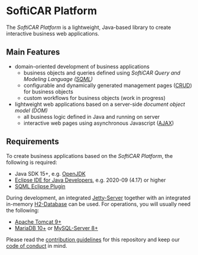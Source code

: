 # SoftiCAR Platform

The _SoftiCAR Platform_ is a lightweight, Java-based library to create interactive business web applications.

## Main Features

- domain-oriented development of business applications
  - business objects and queries defined using _SoftiCAR Query and Modeling Language ([SQML](https://github.com/Prevent-DEV/com.softicar.sqml))_
  - configurable and dynamically generated management pages ([CRUD](https://en.wikipedia.org/wiki/Create,_read,_update_and_delete)) for business objects
  - custom workflows for business objects (work in progress)
- lightweight web applications based on a server-side _document object model (DOM)_
  - all business logic defined in Java and running on server
  - interactive web pages using asynchronous Javascript ([AJAX](https://en.wikipedia.org/wiki/Ajax_(programming)))

## Requirements

To create business applications based on the _SoftiCAR Platform_, the following is required:

- Java SDK 15+, e.g. [OpenJDK](https://adoptopenjdk.net/)
- [Eclipse IDE for Java Developers](https://www.eclipse.org/downloads/packages/), e.g. 2020-09 (4.17) or higher
- [SQML Eclipse Plugin](https://github.com/Prevent-DEV/com.softicar.sqml)

During development, an integrated [Jetty-Server](https://www.eclipse.org/jetty/) together with an integrated in-memory [H2-Database](https://www.h2database.com/html/main.html) can be used. For operations, you will usually need the following:

- [Apache Tomcat 9+](http://tomcat.apache.org/)
- [MariaDB  10+](https://mariadb.org/) or [MySQL-Server 8+](https://dev.mysql.com/downloads/mysql/)

Please read the [contribution guidelines](CONTRIBUTING.md) for this repository and keep our [code of conduct](CODE_OF_CONDUCT.md) in mind.
